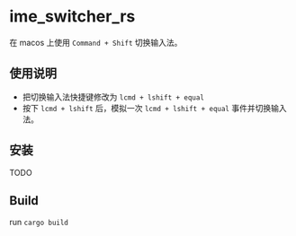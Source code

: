 # ime_switcher_rs
在 macos 上使用 `Command + Shift` 切换输入法。

## 使用说明
- 把切换输入法快捷键修改为 `lcmd + lshift + equal`
- 按下 `lcmd + lshift` 后，模拟一次 `lcmd + lshift + equal` 事件并切换输入法。

## 安装
TODO

## Build
run `cargo build`